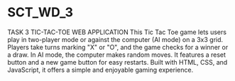 # SCT_WD_3
TASK 3 TIC-TAC-TOE WEB APPLICATION 
This Tic Tac Toe game lets users play in two-player mode or against the computer (AI mode) on a 3x3 grid. Players take turns marking "X" or "O", and the game checks for a winner or a draw. In AI mode, the computer makes random moves. It features a reset button and a new game button for easy restarts. Built with HTML, CSS, and JavaScript, it offers a simple and enjoyable gaming experience.
